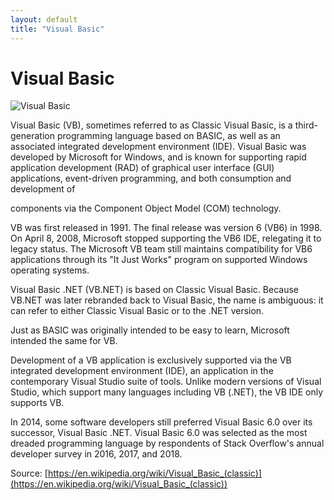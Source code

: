 ```yaml
---
layout: default
title: "Visual Basic"
---
```


# Visual Basic

![Visual Basic](https://www.tiobe.com/wp-content/themes/tiobe/tiobe-index/images/Visual_Basic.png)

Visual Basic (VB), sometimes referred to as Classic Visual Basic, is a third-generation programming language based on BASIC, as well as an associated integrated development environment (IDE). Visual Basic was developed by Microsoft for Windows, and is known for supporting rapid application development (RAD) of graphical user interface (GUI) applications, event-driven programming, and both consumption and development of 

components via the Component Object Model (COM) technology. 

VB was first released in 1991. The final release was version 6 (VB6) in 1998. On April 8, 2008, Microsoft stopped supporting the VB6 IDE, relegating it to legacy status. The Microsoft VB team still maintains compatibility for VB6 applications through its "It Just Works" program on supported Windows operating systems.

Visual Basic .NET (VB.NET) is based on Classic Visual Basic. Because VB.NET was later rebranded back to Visual Basic, the name is ambiguous: it can refer to either Classic Visual Basic or to the .NET version.

Just as BASIC was originally intended to be easy to learn, Microsoft intended the same for VB.

Development of a VB application is exclusively supported via the VB integrated development environment (IDE), an application in the contemporary Visual Studio suite of tools. Unlike modern versions of Visual Studio, which support many languages including VB (.NET), the VB IDE only supports VB.

In 2014, some software developers still preferred Visual Basic 6.0 over its successor, Visual Basic .NET.  Visual Basic 6.0 was selected as the most dreaded programming language by respondents of Stack Overflow's annual developer survey in 2016, 2017, and 2018.





Source: [https://en.wikipedia.org/wiki/Visual_Basic_(classic)](https://en.wikipedia.org/wiki/Visual_Basic_(classic))
